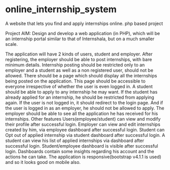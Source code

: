 # online_internship_system
A website that lets you find and apply internships online. php based project

Project AIM: 
     Design and develop a web application (in PHP), which will be an internship portal similar to that of Internshala, but on a much smaller scale.

The application will have 2 kinds of users, student and employer.
After registering, the employer should be able to post internships, with bare minimum details. Internship posting should be restricted only to an employer and a student as well as a non registered user, should not be allowed.
There should be a page which should display all the internships being posted on the application. This page should be accessible to everyone irrespective of whether the user is even logged in.
A student should be able to apply to any internship he may want. If the student has already applied for an internship, he should be restricted from applying again. If the user is not logged in, it should redirect to the login page. And if the user is logged in as an employer, he should not be allowed to apply.
The employer should be able to see all the application he has received for his internships.
Other features
Users(employee/student) can view and modify their profile after successful login.
Employer can view and edit internships created by him, via employee dashboard after successful login.
Student can Opt out of applied internship via student dashboard after successful login.
A student can view his list of applied internships via dashboard after successful login.
Student/employee dashboard is visible after successful login.
Dashboards contain some insights regarding his account and the actions he can take.
The application is responsive(bootstrap v4.1.1 is used) and so it looks good on mobile also.
